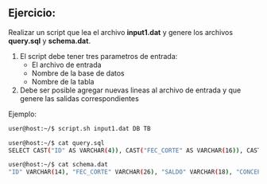 ## Ejercicio:
Realizar un script que lea el archivo __input1.dat__ y genere los archivos __query.sql__ y __schema.dat__.


1. El script debe tener tres parametros de entrada:
   - El archivo de entrada
   - Nombre de la base de datos
   - Nombre de la tabla
2. Debe ser posible agregar nuevas lineas al archivo de entrada y que genere las salidas correspondientes

Ejemplo:
```bash
user@host:~/$ script.sh input1.dat DB TB

user@host:~/$ cat query.sql
SELECT CAST("ID" AS VARCHAR(4)), CAST("FEC_CORTE" AS VARCHAR(16)), CAST(CAST(TRIM("SALDO") AS NUMBER) AS VARCHAR(8)), CAST("CONCEPTO" AS VARCHAR(25)) FROM DB.TB;

user@host:~/$ cat schema.dat
"ID" VARCHAR(14), "FEC_CORTE" VARCHAR(26), "SALDO" VARCHAR(18), "CONCEPTO" VARCHAR(35)
```
